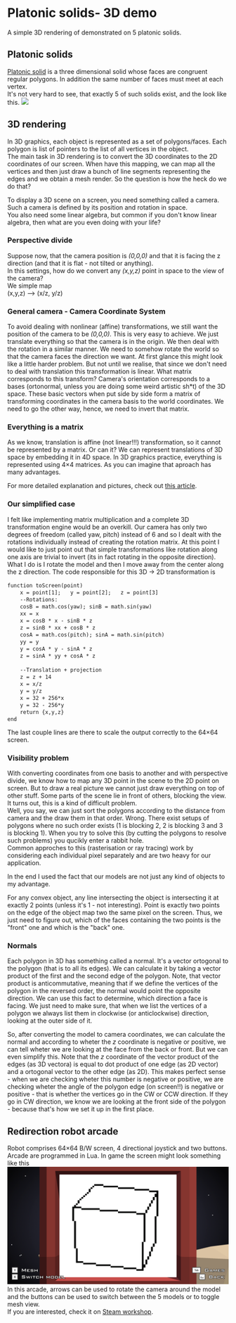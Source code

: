 # Platonic solids- 3D demo
A simple 3D rendering of demonstrated on 5 platonic solids.

## Platonic solids
[Platonic solid](https://en.wikipedia.org/wiki/Platonic_solid) is a three dimensional solid whose faces are congruent regular polygons. In addition the same number of faces must meet at each vertex.  
It's not very hard to see, that exactly 5 of such solids exist, and the look like this.
![](https://upload.wikimedia.org/wikipedia/commons/thumb/7/77/Platonic_Solids_Transparent.svg/1200px-Platonic_Solids_Transparent.svg.png)

## 3D rendering
In 3D graphics, each object is represented as a set of polygons/faces. Each polygon is list of pointers to the list of all vertices in the object.  
The main task in 3D rendering is to convert the 3D coordinates to the 2D coordinates of our screen. When have this mapping, we can map all the vertices and then just draw a bunch of line segments representing the edges and we obtain a mesh render.
So the question is how the heck do we do that?

To display a 3D scene on a screen, you need something called a camera. Such a camera is defined by its position and rotation in space.  
You also need some linear algebra, but common if you don't know linear algebra, then what are you even doing with your life?

### Perspective divide
Suppose now, that the camera position is *(0,0,0)* and that it is facing the z direction (and that it is flat - not tilted or anything).  
In this settings, how do we convert any *(x,y,z)* point in space to the view of the camera?  
We simple map  
(x,y,z) --> (x/z, y/z)

### General camera - Camera Coordinate System
To avoid dealing with nonlinear (affine) transformations, we still want the position of the camera to be *(0,0,0)*. This is very easy to achieve. We just translate everything so that the camera is in the origin. We then deal with the rotation in a similar manner. We need to somehow rotate the world so that the camera faces the direction we want. At first glance this might look like a little harder problem. But not until we realise, that since we don't need to deal with translation this transformation is linear. What matrix corresponds to this transform? Camera's orientation corresponds to a bases (ortonormal, unless you are doing some weird artistic sh*t) of the 3D space. These basic vectors when put side by side form a matrix of transforming coordinates in the camera basis to the world coordinates. We need to go the other way, hence, we need to invert that matrix.

### Everything is a matrix
As we know, translation is affine (not linear!!!) transformation, so it cannot be represented by a matrix. Or can it? We can represent translations of 3D space by embedding it in 4D space. In 3D graphics practice, everything is represented using 4×4 matrices. As you can imagine that aproach has many advantages.

For more detailed explanation and pictures, check out [this article](https://www.scratchapixel.com/lessons/3d-basic-rendering/computing-pixel-coordinates-of-3d-point/mathematics-computing-2d-coordinates-of-3d-points).

### Our simplified case
I felt like implementing matrix multiplication and a complete 3D transformation engine would be an overkill. Our camera has only two degrees of freedom (called yaw, pitch) instead of 6 and so I dealt with the rotations individually instead of creating the rotation matrix. At this point I would like to just point out that simple transformations like rotation along one axis are trivial to invert (its in fact rotating in the opposite direction).  
What I do is I rotate the model and then I move away from the center along the z direction. The code responsible for this 3D -> 2D transformation is
```
function toScreen(point)
	x = point[1];	y = point[2];	z = point[3]
	--Rotations:
	cosB = math.cos(yaw); sinB = math.sin(yaw)
	xx = x
	x = cosB * x - sinB * z
	z = sinB * xx + cosB * z
	cosA = math.cos(pitch); sinA = math.sin(pitch)
	yy = y
	y = cosA * y - sinA * z
	z = sinA * yy + cosA * z
	
	--Translation + projection	
	z = z + 14
	x = x/z
	y = y/z
	x = 32 + 256*x
	y = 32 - 256*y
	return {x,y,z}
end
```
The last couple lines are there to scale the output correctly to the 64×64 screen.

### Visibility problem
With converting coordinates from one basis to another and with perspective divide, we know how to map any 3D point in the scene to the 2D point on screen. But to draw a real picture we cannot just draw everything on top of other stuff. Some parts of the scene lie in front of others, blocking the view.
It turns out, this is a kind of difficult problem.  
Well, you say, we can just sort the polygons according to the distance from camera and the draw them in that order. Wrong. There exist setups of polygons where no such order exists (1 is blocking 2, 2 is blocking 3 and 3 is blocking 1). When you try to solve this (by cutting the polygons to resolve such problems) you qucikly enter a rabbit hole.  
Common approches to this (rasterisation or ray tracing) work by considering each individual pixel separately and are two heavy for our application.

In the end I used the fact that our models are not just any kind of objects to my advantage.

For any convex object, any line intersecting the object is intersecting it at exactly 2 points (unless it's 1 - not interesting). Point is exactly two points on the edge of the object map two the same pixel on the screen. Thus, we just need to figure out, which of the faces containing the two points is the "front" one and which is the "back" one.

### Normals
Each polygon in 3D has something called a normal. It's a vector ortogonal to the polygon (that is to all its edges). We can calculate it by taking a vector product of the first and the second edge of the polygon. Note, that vector product is anticommutative, meaning that if we define the vertices of the polygon in the reversed order, the normal would point the opposite direction. We can use this fact to determine, which direction a face is facing. We just need to make sure, that when we list the vertices of a polygon we always list them in clockwise (or anticlockwise) direction, looking at the outer side of it.

So, after converting the model to camera coordinates, we can calculate the normal and according to wheter the *z* coordinate is negative or positive, we can tell wheter we are looking at the face from the back or front. But we can even simplify this. Note that the *z* coordinate of the vector product of the edges (as 3D vectora) is equal to dot product of one edge (as 2D vector) and a ortogonal vector to the other edge (as 2D). This makes perfect sense - when we are checking wheter this number is negative or positive, we are checking wheter the angle of the polygon edge (on screen!!) is negative or positive - that is whether the vertices go in the CW or CCW direction. If they go in CW direction, we know we are looking at the front side of the polygon - because that's how we set it up in the first place. 

## Redirection robot arcade
Robot comprises 64×64 B/W screen, 4 directional joystick and two buttons. Arcade are programmed in Lua. In game the screen might look something like this
![](thumbnail.png)  
In this arcade, arrows can be used to rotate the camera around the model and the buttons can be used to switch between the 5 models or to toggle mesh view.  
If you are interested, check it on [Steam workshop](https://steamcommunity.com/sharedfiles/filedetails/?id=2048001468).
